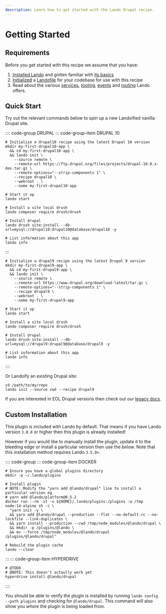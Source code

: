 ```yaml
---
description: Learn how to get started with the Lando Drupal recipe.
---
```


# Getting Started

## Requirements

Before you get started with this recipe we assume that you have:

1. [Installed Lando](https://docs.lando.dev/basics/installation.html) and gotten familiar with [its basics](https://docs.lando.dev/basics/)
2. [Initialized](https://docs.lando.dev/basics/init.html) a [Landofile](https://docs.lando.dev/config/lando.html) for your codebase for use with this recipe
3. Read about the various [services](https://docs.lando.dev/config/services.html), [tooling](https://docs.lando.dev/config/tooling.html), [events](https://docs.lando.dev/config/events.html) and [routing](https://docs.lando.dev/config/proxy.html) Lando offers.

## Quick Start

Try out the relevant commands below to spin up a new Landoified vanilla Drupal site.

:::: code-group DRUPAL
::: code-group-item DRUPAL 10
```bash:no-line-numbers
# Initialize a drupal10 recipe using the latest Drupal 10 version
mkdir my-first-drupal10-app \
  && cd my-first-drupal10-app \
  && lando init \
    --source remote \
    --remote-url https://ftp.drupal.org/files/projects/drupal-10.0.x-dev.tar.gz \
    --remote-options="--strip-components 1" \
    --recipe drupal10 \
    --webroot . \
    --name my-first-drupal10-app

# Start it up
lando start

# Install a site local drush
lando composer require drush/drush

# Install drupal
lando drush site:install --db-url=mysql://drupal10:drupal10@database/drupal10 -y

# List information about this app
lando info
```

:::
<CodeGroupItem title="DRUPAL 9" active>

```bash:no-line-numbers
# Initialize a drupal9 recipe using the latest Drupal 9 version
mkdir my-first-drupal9-app \
  && cd my-first-drupal9-app \
  && lando init \
    --source remote \
    --remote-url https://www.drupal.org/download-latest/tar.gz \
    --remote-options="--strip-components 1" \
    --recipe drupal9 \
    --webroot . \
    --name my-first-drupal9-app

# Start it up
lando start

# Install a site local drush
lando composer require drush/drush

# Install drupal
lando drush site:install --db-url=mysql://drupal9:drupal9@database/drupal9 -y

# List information about this app
lando info
```

</CodeGroupItem>
::::

Or Landoify an existing Drupal site:

```bash:no-line-numbers
cd /path/to/my/repo
lando init --source cwd --recipe drupal9
```

If you are interested in EOL Drupal versions then check out our [legacy docs](./legacy-versions.md).

## Custom Installation

This plugin is included with Lando by default. That means if you have Lando version `3.0.8` or higher then this plugin is already installed!

However if you would like to manually install the plugin, update it to the bleeding edge or install a particular version then use the below. Note that this installation method requires Lando `3.5.0+`.

:::: code-group
::: code-group-item DOCKER
```bash:no-line-numbers
# Ensure you have a global plugins directory
mkdir -p ~/.lando/plugins

# Install plugin
# NOTE: Modify the "yarn add @lando/drupal" line to install a particular version eg
# yarn add @lando/platform@0.5.2
docker run --rm -it -v ${HOME}/.lando/plugins:/plugins -w /tmp node:14-alpine sh -c \
  "yarn init -y \
  && yarn add @lando/drupal --production --flat --no-default-rc --no-lockfile --link-duplicates \
  && yarn install --production --cwd /tmp/node_modules/@lando/drupal \
  && mkdir -p /plugins/@lando \
  && mv --force /tmp/node_modules/@lando/drupal /plugins/@lando/drupal"

# Rebuild the plugin cache
lando --clear
```
:::
::: code-group-item HYPERDRIVE
```bash:no-line-numbers
# @TODO
# @NOTE: This doesn't actaully work yet
hyperdrive install @lando/drupal
```
::::

You should be able to verify the plugin is installed by running `lando config --path plugins` and checking for `@lando/drupal`. This command will also show you _where_ the plugin is being loaded from.
